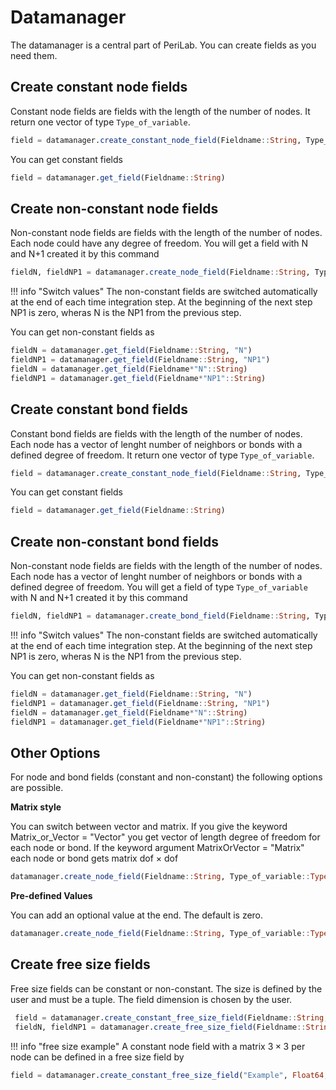 # Datamanager
The datamanager is a central part of PeriLab. You can create fields as you need them.
## Create constant node fields
Constant node fields are fields with the length of the number of nodes. It return one vector of type `Type_of_variable`.

```julia
field = datamanager.create_constant_node_field(Fieldname::String, Type_of_variable::Type, Degree_of_freedom::Int64)
```

You can get constant fields
```julia
field = datamanager.get_field(Fieldname::String)
```

## Create non-constant node fields
Non-constant node fields are fields with the length of the number of nodes. Each node could have any degree of freedom.
You will get a field with N and N+1 created it by this command

```julia
fieldN, fieldNP1 = datamanager.create_node_field(Fieldname::String, Type_of_variable::Type, Degree_of_freedom::Int64)
```
!!! info "Switch values"
    The non-constant fields are switched automatically at the end of each time integration step. At the beginning of the next step NP1 is zero, wheras N is the NP1 from the previous step.

You can get non-constant fields as
```julia
fieldN = datamanager.get_field(Fieldname::String, "N")
fieldNP1 = datamanager.get_field(Fieldname::String, "NP1")
fieldN = datamanager.get_field(Fieldname*"N"::String)
fieldNP1 = datamanager.get_field(Fieldname*"NP1"::String)
```
## Create constant bond fields
Constant bond fields are fields with the length of the number of nodes. Each node has a vector of lenght number of neighbors or bonds with a defined degree of freedom. It return one vector of type `Type_of_variable`.

```julia
field = datamanager.create_constant_node_field(Fieldname::String, Type_of_variable::Type, Degree_of_freedom::Int64)
```

You can get constant fields
```julia
field = datamanager.get_field(Fieldname::String)
```

## Create non-constant bond fields
Non-constant node fields are fields with the length of the number of nodes. Each node has a vector of lenght number of neighbors or bonds with a defined degree of freedom.
You will get a field of type `Type_of_variable` with N and N+1 created it by this command

```julia
fieldN, fieldNP1 = datamanager.create_bond_field(Fieldname::String, Type_of_variable::Type, Degree_of_freedom::Int64)
```
!!! info "Switch values"
    The non-constant fields are switched automatically at the end of each time integration step. At the beginning of the next step NP1 is zero, wheras N is the NP1 from the previous step.

You can get non-constant fields as
```julia
fieldN = datamanager.get_field(Fieldname::String, "N")
fieldNP1 = datamanager.get_field(Fieldname::String, "NP1")
fieldN = datamanager.get_field(Fieldname*"N"::String)
fieldNP1 = datamanager.get_field(Fieldname*"NP1"::String)
```

## Other Options
For node and bond fields (constant and non-constant) the following options are possible.

**Matrix style**

You can switch between vector and matrix. If you give the keyword Matrix_or_Vector = "Vector" you get vector of length degree of freedom for each node or bond. If the keyword argument MatrixOrVector = "Matrix" each node or bond gets matrix dof $\times$ dof
```julia
datamanager.create_node_field(Fieldname::String, Type_of_variable::Type, Degree_of_freedom::Int64; Matrix_or_Vector::String)
```
**Pre-defined Values**

You can add an optional value at the end. The default is zero.

```julia
datamanager.create_node_field(Fieldname::String, Type_of_variable::Type, Degree_of_freedom::Int64, Value::Type_of_variable)
```

## Create free size fields
Free size fields can be constant or non-constant. The size is defined by the user and must be a tuple. The field dimension is chosen by the user.
```julia
 field = datamanager.create_constant_free_size_field(Fieldname::String, Type_of_variable::Type, size::Tuple)
 fieldN, fieldNP1 = datamanager.create_free_size_field(Fieldname::String, Type_of_variable::Type, size::Tuple)
```
!!! info "free size example"
    A constant node field with a matrix $3\times3$ per node can be defined in a free size field by


```julia
field = datamanager.create_constant_free_size_field("Example", Float64, (number_of_nodes, 3, 3))
```
